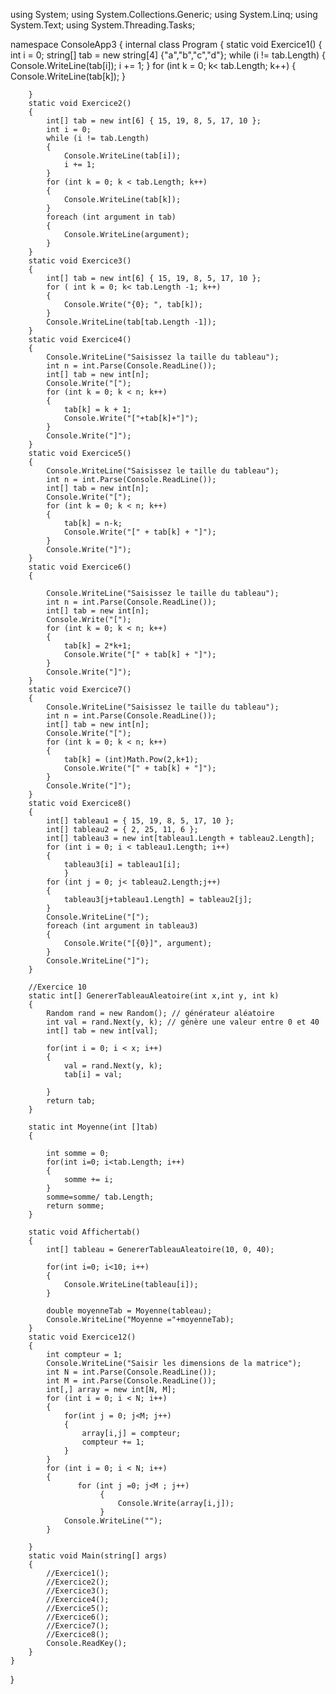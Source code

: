 using System;
using System.Collections.Generic;
using System.Linq;
using System.Text;
using System.Threading.Tasks;

namespace ConsoleApp3
{
    internal class Program
    {
        static void Exercice1()
        {
            int i = 0;
            string[] tab = new string[4] {"a","b","c","d"};
            while (i != tab.Length) 
            {
                Console.WriteLine(tab[i]);
                i += 1;
            }
            for (int k = 0; k< tab.Length; k++)
            {
                Console.WriteLine(tab[k]);
            }

        }
        static void Exercice2()
        {
            int[] tab = new int[6] { 15, 19, 8, 5, 17, 10 };
            int i = 0;
            while (i != tab.Length)
            {
                Console.WriteLine(tab[i]);
                i += 1;
            }
            for (int k = 0; k < tab.Length; k++)
            {
                Console.WriteLine(tab[k]);
            }
            foreach (int argument in tab)
            {
                Console.WriteLine(argument);
            }
        }
        static void Exercice3()
        {
            int[] tab = new int[6] { 15, 19, 8, 5, 17, 10 };
            for ( int k = 0; k< tab.Length -1; k++)
            {
                Console.Write("{0}; ", tab[k]);
            }
            Console.WriteLine(tab[tab.Length -1]);
        }
        static void Exercice4()
        {
            Console.WriteLine("Saisissez la taille du tableau");
            int n = int.Parse(Console.ReadLine());
            int[] tab = new int[n];
            Console.Write("[");
            for (int k = 0; k < n; k++)
            {
                tab[k] = k + 1;
                Console.Write("["+tab[k]+"]");
            }
            Console.Write("]");
        }
        static void Exercice5()
        {
            Console.WriteLine("Saisissez le taille du tableau");
            int n = int.Parse(Console.ReadLine());
            int[] tab = new int[n];
            Console.Write("[");
            for (int k = 0; k < n; k++)
            {
                tab[k] = n-k;
                Console.Write("[" + tab[k] + "]");
            }
            Console.Write("]");
        }
        static void Exercice6()
        {

            Console.WriteLine("Saisissez le taille du tableau");
            int n = int.Parse(Console.ReadLine());
            int[] tab = new int[n];
            Console.Write("[");
            for (int k = 0; k < n; k++)
            {
                tab[k] = 2*k+1;
                Console.Write("[" + tab[k] + "]");
            }
            Console.Write("]");
        }
        static void Exercice7()
        {
            Console.WriteLine("Saisissez le taille du tableau");
            int n = int.Parse(Console.ReadLine());
            int[] tab = new int[n];
            Console.Write("[");
            for (int k = 0; k < n; k++)
            {
                tab[k] = (int)Math.Pow(2,k+1);
                Console.Write("[" + tab[k] + "]");
            }
            Console.Write("]");
        }
        static void Exercice8()
        {
            int[] tableau1 = { 15, 19, 8, 5, 17, 10 };
            int[] tableau2 = { 2, 25, 11, 6 };
            int[] tableau3 = new int[tableau1.Length + tableau2.Length];
            for (int i = 0; i < tableau1.Length; i++)
            {
                tableau3[i] = tableau1[i];
                }
            for (int j = 0; j< tableau2.Length;j++)
            {
                tableau3[j+tableau1.Length] = tableau2[j];
            }
            Console.WriteLine("[");
            foreach (int argument in tableau3)
            {
                Console.Write("[{0}]", argument);
            }
            Console.WriteLine("]");
        }
        
        //Exercice 10
        static int[] GenererTableauAleatoire(int x,int y, int k)
        {
            Random rand = new Random(); // générateur aléatoire
            int val = rand.Next(y, k); // génère une valeur entre 0 et 40 
            int[] tab = new int[val];

            for(int i = 0; i < x; i++)
            {
                val = rand.Next(y, k);
                tab[i] = val;
                
            }
            return tab;
        }

        static int Moyenne(int []tab)
        {
            
            int somme = 0;
            for(int i=0; i<tab.Length; i++)
            {
                somme += i;
            }
            somme=somme/ tab.Length;
            return somme;
        }

        static void Affichertab()
        {
            int[] tableau = GenererTableauAleatoire(10, 0, 40);

            for(int i=0; i<10; i++)
            {
                Console.WriteLine(tableau[i]);
            }

            double moyenneTab = Moyenne(tableau);
            Console.WriteLine("Moyenne ="+moyenneTab);
        }
        static void Exercice12()
        {
            int compteur = 1;
            Console.WriteLine("Saisir les dimensions de la matrice");
            int N = int.Parse(Console.ReadLine());
            int M = int.Parse(Console.ReadLine());
            int[,] array = new int[N, M];
            for (int i = 0; i < N; i++)
            {
                for(int j = 0; j<M; j++)
                {
                    array[i,j] = compteur;
                    compteur += 1;
                }
            }
            for (int i = 0; i < N; i++)
            {
                   for (int j =0; j<M ; j++)
                        {
                            Console.Write(array[i,j]);
                        }
                Console.WriteLine("");
            }
            
        }
        static void Main(string[] args)
        {
            //Exercice1();
            //Exercice2();
            //Exercice3();
            //Exercice4();
            //Exercice5();
            //Exercice6();
            //Exercice7();
            //Exercice8();
            Console.ReadKey();
        }
    }
   
}

